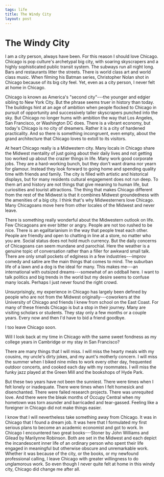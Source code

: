 ```yaml
--- 
tags: life
title: The Windy City
layout: post
---
```


# The Windy City

I am a city person, always have been. For this reason I should love Chicago. Chicago is pop culture's archetypal big city, with soaring skyscrapers and a highly sophisticated public transit system. The subways run all night long. Bars and restaurants litter the streets. There is world class art and world class music. When filming his Batman series, Christopher Nolan shot in Chicago because of its big city feel. Yet, even as a city person, I never felt at home in Chicago. 

Chicago is known as America's "second city"---the younger and edgier sibling to New York City. But the phrase seems truer in history than today. The buildings hint at an age of ambition when people flocked to Chicago in pursuit of opportunity and successively taller skyscrapers punched into the sky. But Chicago no longer hums with ambition the way that Los Angeles, San Francisco, or Washington DC does. There is a vibrant economy, but today's Chicago is no city of dreamers. Rather it is a city of hardened practicality. And so there is something incongruent, even empty, about the grand architecture that Chicago loves to extoll to its visitors. 

At heart Chicago really is a Midwestern city. Many locals in Chicago share the Midwest mentality of just going about their daily lives and not getting too worked up about the crazier things in life. Many work good corporate jobs. They are a hard-working bunch, but they don't want drama nor yearn for glamour. Instead they look forward to going home and spending quality time with friends and family. The city is filled with artistic and historical displays, but for many residents cultural engagement does not run deep. To them art and history are not things that give meaning to human life, but curiosities and tourist attractions. The thing that makes Chicago different from the rest of the Midwest is that it combines Midwest groundedness with the amenities of a big city. I think that's why Midwesterners love Chicago. Many Chicagoans move here from other locales of the Midwest and never leave. 

There is something really wonderful about the Midwestern outlook on life. Few Chicagoans are ever bitter or angry. People are not too rushed to be nice. There is an egalitarianism in the way that people treat each other. People are friendly and open to chatting in line at a store, no matter who you are. Social status does not hold much currency. But the daily concerns of Chicagoans can seem mundane and parochial. Here the weather is a genuine topic of conversation rather than a filler for awkward small talk. There are only small pockets of edginess in a few industries---improv comedy and satire are the main things that comes to mind. The suburban life of a lawn and a dog is the ideal for many. This makes me---an international with outsized dreams---somewhat of an oddball here. I want to talk politics and big trends in the world but my desire seems to confuse many locals. Perhaps I just never found the right crowd. 

Unsurprisingly, my experience in Chicago has largely been defined by people who are not from the Midwest originally---coworkers at the University of Chicago and friends I knew from school on the East Coast. For many of these friends Chicago is but a stop in their journey. Many are visiting scholars or students. They stay only a few months or a couple years. Every now and then I'd have to bid a friend goodbye. 

I too leave Chicago soon. 

Will I look back at my time in Chicago with the same sweet fondness as my college years in Cambridge or my stay in San Francisco? 

There are many things that I will miss. I will miss the hearty meals with my cousins, my uncle's dirty jokes, and my aunt's motherly concern. I will miss the summer when I biked nine miles to work every other day, frequented outdoor concerts, and cooked each day with my roommates. I will miss the funky jazz played at the Green Mill and the bookshops of Hyde Park.

But these two years have not been the sunniest. There were times when I felt lonely or inadequate. There were times when I felt homesick and disenchanted. There were failed research projects. There was unrequited love. And there were the bleak months of Occupy Central when my hometown was torn asunder and barricaded and tear-gassed. Feeling like a foreigner in Chicago did not make things easier. 

I know that I will nevertheless take something away from Chicago. It was in Chicago that I found a dream job. It was here that I formulated my first serious plans to become an academic economist and got to work. In Chicago I encountered two great books---Stoner by John Williams and Gilead by Marilynne Robinson. Both are set in the Midwest and each depict the incandescent inner life of an ordinary person who spent their life engaged in meaningful but otherwise obscure and unremarkable work. Whether it was because of the city, or the books, or my newfound professional calling, I leave Chicago with greater willingness to do unglamorous work. So even though I never quite felt at home in this windy city, Chicago did change me after all. 
